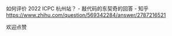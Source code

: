 如何评价 2022 ICPC 杭州站？ - 敲代码的东契奇的回答 - 知乎
https://www.zhihu.com/question/569342284/answer/2787216521

欢迎点赞